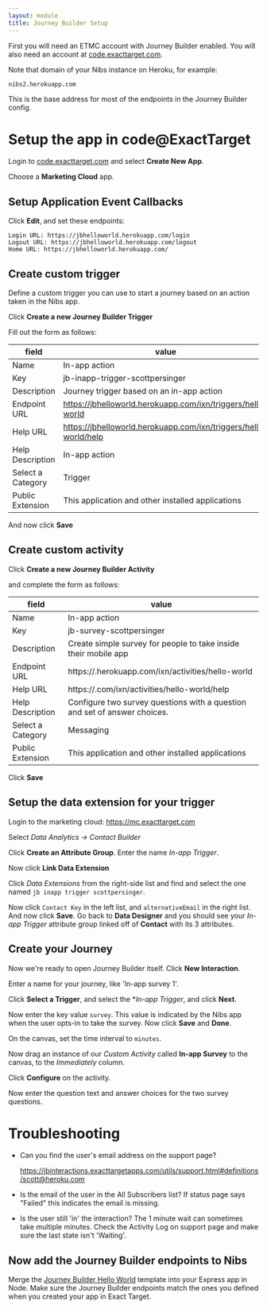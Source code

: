 ```yaml
---
layout: module
title: Journey Builder Setup
---
```

First you will need an ETMC account with Journey Builder enabled. 
You will also need an account at [code.exacttarget.com](http://code.exacttarget.com/).

Note that domain of your Nibs instance on Heroku, for example:

    nibs2.herokuapp.com

This is the base address for most of the endpoints in the Journey Builder config.

# Setup the app in code@ExactTarget

Login to [code.exacttarget.com](https://code.exacttarget.com) and select **Create New App**.

Choose a **Marketing Cloud** app.

## Setup Application Event Callbacks

Click **Edit**, and set these endpoints:

    Login URL: https://jbhelloworld.herokuapp.com/login
    Logout URL: https://jbhelloworld.herokuapp.com/logout
    Home URL: https://jbhelloworld.herokuapp.com/

## Create custom trigger

Define a custom trigger you can use to start a journey based on an action taken in the Nibs app.

Click **Create a new Journey Builder Trigger**

Fill out the form as follows:

| field | value |
--------| -----------
| Name | In-app action |
| Key | jb-inapp-trigger-scottpersinger |
| Description | Journey trigger based on an in-app action |
| Endpoint URL | https://jbhelloworld.herokuapp.com/ixn/triggers/hello-world |
| Help URL | https://jbhelloworld.herokuapp.com/ixn/triggers/hello-world/help |
| Help Description | In-app action |
| Select a Category | Trigger |
| Public Extension | This application and other installed applications |

And now click **Save**

## Create custom activity

Click **Create a new Journey Builder Activity**

and complete the form as follows:

| field | value |
--------| -----------
| Name | In-app action |
| Key | jb-survey-scottpersinger |
| Description | Create simple survey for people to take inside their mobile app |
| Endpoint URL | https://<your nibs app>.herokuapp.com/ixn/activities/hello-world |
| Help URL | https://<your nibs app>.com/ixn/activities/hello-world/help |
| Help Description | Configure two survey questions with a question and set of answer choices. |
| Select a Category | Messaging |
| Public Extension | This application and other installed applications |

Click **Save**


## Setup the data extension for your trigger

Login to the marketing cloud: https://mc.exacttarget.com

Select *Data Analytics -> Contact Builder*

Click **Create an Attribute Group**. Enter the name *In-app Trigger*.

Now click **Link Data Extension**

Click *Data Extensions* from the right-side list and find and select the one named `jb inapp trigger scottpersinger`.

Now click `Contact Key` in the left list, and `alternativeEmail` in the right list. And now click **Save**. Go back to **Data Designer** and you should see your *In-app Trigger* attribute group linked off of **Contact** with its 3 attributes.

## Create your Journey

Now we're ready to open Journey Builder itself. Click **New Interaction**.

Enter a name for your journey, like 'In-app survey 1'.

Click **Select a Trigger**, and select the **In-app Trigger*, and click **Next**.

Now enter the key value `survey`. This value is indicated by the Nibs app when the user opts-in to take the survey. Now click **Save** and **Done**.

On the canvas, set the time interval to `minutes`.

Now drag an instance of our *Custom Activity* called **In-app Survey** to the canvas, to the *Immediately* column.

Click **Configure** on the activity.

Now enter the question text and answer choices for the two survey questions.

# Troubleshooting

* Can you find the user's email address on the support page?

    https://jbinteractions.exacttargetapps.com/utils/support.html#definitions/scott@heroku.com

* Is the email of the user in the All Subscribers list? If status page says "Failed" this indicates the email is missing.

* Is the user still 'in' the interaction? The 1 minute wait can sometimes take multiple minutes. Check the Activity Log on support page and make sure the last state isn't 'Waiting'.

## Now add the Journey Builder endpoints to Nibs

Merge the [Journey Builder Hello World](https://github.com/ExactTarget/journey-builder-custom-hello-world) 
template into your Express app in Node. Make sure the Journey Builder endpoints match
the ones you defined when you created your app in Exact Target.

